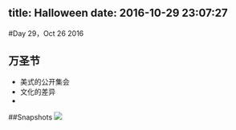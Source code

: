 title: Halloween
date: 2016-10-29 23:07:27
---
#Day 29，Oct 26 2016
## 万圣节
- 美式的公开集会
- 文化的差异
- 

##Snapshots
![](./09272016/1)
